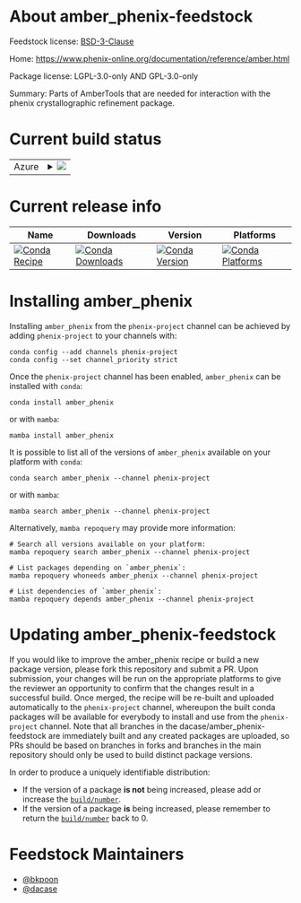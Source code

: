 About amber_phenix-feedstock
============================

Feedstock license: [BSD-3-Clause](https://github.com/dacase/phenix_amber/blob/main/LICENSE.txt)

Home: https://www.phenix-online.org/documentation/reference/amber.html

Package license: LGPL-3.0-only AND GPL-3.0-only

Summary: Parts of AmberTools that are needed for interaction with the phenix crystallographic refinement package.

Current build status
====================


<table>
    
  <tr>
    <td>Azure</td>
    <td>
      <details>
        <summary>
          <a href="https://dev.azure.com/dacase/feedstock-builds/_build/latest?definitionId=None&branchName=main">
            <img src="https://dev.azure.com/dacase/feedstock-builds/_apis/build/status/phenix_amber?branchName=main">
          </a>
        </summary>
        <table>
          <thead><tr><th>Variant</th><th>Status</th></tr></thead>
          <tbody><tr>
              <td>linux_64_python3.10.____cpython</td>
              <td>
                <a href="https://dev.azure.com/dacase/feedstock-builds/_build/latest?definitionId=None&branchName=main">
                  <img src="https://dev.azure.com/dacase/feedstock-builds/_apis/build/status/phenix_amber?branchName=main&jobName=linux&configuration=linux%20linux_64_python3.10.____cpython" alt="variant">
                </a>
              </td>
            </tr><tr>
              <td>linux_64_python3.11.____cpython</td>
              <td>
                <a href="https://dev.azure.com/dacase/feedstock-builds/_build/latest?definitionId=None&branchName=main">
                  <img src="https://dev.azure.com/dacase/feedstock-builds/_apis/build/status/phenix_amber?branchName=main&jobName=linux&configuration=linux%20linux_64_python3.11.____cpython" alt="variant">
                </a>
              </td>
            </tr><tr>
              <td>linux_64_python3.12.____cpython</td>
              <td>
                <a href="https://dev.azure.com/dacase/feedstock-builds/_build/latest?definitionId=None&branchName=main">
                  <img src="https://dev.azure.com/dacase/feedstock-builds/_apis/build/status/phenix_amber?branchName=main&jobName=linux&configuration=linux%20linux_64_python3.12.____cpython" alt="variant">
                </a>
              </td>
            </tr><tr>
              <td>linux_64_python3.9.____cpython</td>
              <td>
                <a href="https://dev.azure.com/dacase/feedstock-builds/_build/latest?definitionId=None&branchName=main">
                  <img src="https://dev.azure.com/dacase/feedstock-builds/_apis/build/status/phenix_amber?branchName=main&jobName=linux&configuration=linux%20linux_64_python3.9.____cpython" alt="variant">
                </a>
              </td>
            </tr><tr>
              <td>osx_64_python3.10.____cpython</td>
              <td>
                <a href="https://dev.azure.com/dacase/feedstock-builds/_build/latest?definitionId=None&branchName=main">
                  <img src="https://dev.azure.com/dacase/feedstock-builds/_apis/build/status/phenix_amber?branchName=main&jobName=osx&configuration=osx%20osx_64_python3.10.____cpython" alt="variant">
                </a>
              </td>
            </tr><tr>
              <td>osx_64_python3.11.____cpython</td>
              <td>
                <a href="https://dev.azure.com/dacase/feedstock-builds/_build/latest?definitionId=None&branchName=main">
                  <img src="https://dev.azure.com/dacase/feedstock-builds/_apis/build/status/phenix_amber?branchName=main&jobName=osx&configuration=osx%20osx_64_python3.11.____cpython" alt="variant">
                </a>
              </td>
            </tr><tr>
              <td>osx_64_python3.12.____cpython</td>
              <td>
                <a href="https://dev.azure.com/dacase/feedstock-builds/_build/latest?definitionId=None&branchName=main">
                  <img src="https://dev.azure.com/dacase/feedstock-builds/_apis/build/status/phenix_amber?branchName=main&jobName=osx&configuration=osx%20osx_64_python3.12.____cpython" alt="variant">
                </a>
              </td>
            </tr><tr>
              <td>osx_64_python3.9.____cpython</td>
              <td>
                <a href="https://dev.azure.com/dacase/feedstock-builds/_build/latest?definitionId=None&branchName=main">
                  <img src="https://dev.azure.com/dacase/feedstock-builds/_apis/build/status/phenix_amber?branchName=main&jobName=osx&configuration=osx%20osx_64_python3.9.____cpython" alt="variant">
                </a>
              </td>
            </tr><tr>
              <td>osx_arm64_python3.10.____cpython</td>
              <td>
                <a href="https://dev.azure.com/dacase/feedstock-builds/_build/latest?definitionId=None&branchName=main">
                  <img src="https://dev.azure.com/dacase/feedstock-builds/_apis/build/status/phenix_amber?branchName=main&jobName=osx&configuration=osx%20osx_arm64_python3.10.____cpython" alt="variant">
                </a>
              </td>
            </tr><tr>
              <td>osx_arm64_python3.11.____cpython</td>
              <td>
                <a href="https://dev.azure.com/dacase/feedstock-builds/_build/latest?definitionId=None&branchName=main">
                  <img src="https://dev.azure.com/dacase/feedstock-builds/_apis/build/status/phenix_amber?branchName=main&jobName=osx&configuration=osx%20osx_arm64_python3.11.____cpython" alt="variant">
                </a>
              </td>
            </tr><tr>
              <td>osx_arm64_python3.12.____cpython</td>
              <td>
                <a href="https://dev.azure.com/dacase/feedstock-builds/_build/latest?definitionId=None&branchName=main">
                  <img src="https://dev.azure.com/dacase/feedstock-builds/_apis/build/status/phenix_amber?branchName=main&jobName=osx&configuration=osx%20osx_arm64_python3.12.____cpython" alt="variant">
                </a>
              </td>
            </tr><tr>
              <td>osx_arm64_python3.9.____cpython</td>
              <td>
                <a href="https://dev.azure.com/dacase/feedstock-builds/_build/latest?definitionId=None&branchName=main">
                  <img src="https://dev.azure.com/dacase/feedstock-builds/_apis/build/status/phenix_amber?branchName=main&jobName=osx&configuration=osx%20osx_arm64_python3.9.____cpython" alt="variant">
                </a>
              </td>
            </tr>
          </tbody>
        </table>
      </details>
    </td>
  </tr>
</table>

Current release info
====================

| Name | Downloads | Version | Platforms |
| --- | --- | --- | --- |
| [![Conda Recipe](https://img.shields.io/badge/recipe-amber_phenix-green.svg)](https://anaconda.org/phenix-project/amber_phenix) | [![Conda Downloads](https://img.shields.io/conda/dn/phenix-project/amber_phenix.svg)](https://anaconda.org/phenix-project/amber_phenix) | [![Conda Version](https://img.shields.io/conda/vn/phenix-project/amber_phenix.svg)](https://anaconda.org/phenix-project/amber_phenix) | [![Conda Platforms](https://img.shields.io/conda/pn/phenix-project/amber_phenix.svg)](https://anaconda.org/phenix-project/amber_phenix) |

Installing amber_phenix
=======================

Installing `amber_phenix` from the `phenix-project` channel can be achieved by adding `phenix-project` to your channels with:

```
conda config --add channels phenix-project
conda config --set channel_priority strict
```

Once the `phenix-project` channel has been enabled, `amber_phenix` can be installed with `conda`:

```
conda install amber_phenix
```

or with `mamba`:

```
mamba install amber_phenix
```

It is possible to list all of the versions of `amber_phenix` available on your platform with `conda`:

```
conda search amber_phenix --channel phenix-project
```

or with `mamba`:

```
mamba search amber_phenix --channel phenix-project
```

Alternatively, `mamba repoquery` may provide more information:

```
# Search all versions available on your platform:
mamba repoquery search amber_phenix --channel phenix-project

# List packages depending on `amber_phenix`:
mamba repoquery whoneeds amber_phenix --channel phenix-project

# List dependencies of `amber_phenix`:
mamba repoquery depends amber_phenix --channel phenix-project
```




Updating amber_phenix-feedstock
===============================

If you would like to improve the amber_phenix recipe or build a new
package version, please fork this repository and submit a PR. Upon submission,
your changes will be run on the appropriate platforms to give the reviewer an
opportunity to confirm that the changes result in a successful build. Once
merged, the recipe will be re-built and uploaded automatically to the
`phenix-project` channel, whereupon the built conda packages will be available for
everybody to install and use from the `phenix-project` channel.
Note that all branches in the dacase/amber_phenix-feedstock are
immediately built and any created packages are uploaded, so PRs should be based
on branches in forks and branches in the main repository should only be used to
build distinct package versions.

In order to produce a uniquely identifiable distribution:
 * If the version of a package **is not** being increased, please add or increase
   the [``build/number``](https://docs.conda.io/projects/conda-build/en/latest/resources/define-metadata.html#build-number-and-string).
 * If the version of a package **is** being increased, please remember to return
   the [``build/number``](https://docs.conda.io/projects/conda-build/en/latest/resources/define-metadata.html#build-number-and-string)
   back to 0.

Feedstock Maintainers
=====================

* [@bkpoon](https://github.com/bkpoon/)
* [@dacase](https://github.com/dacase/)

